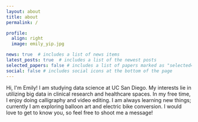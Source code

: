 ```yaml
---
layout: about
title: about
permalink: /

profile:
  align: right
  image: emily_yip.jpg

news: true  # includes a list of news items
latest_posts: true  # includes a list of the newest posts
selected_papers: false # includes a list of papers marked as "selected={true}"
social: false # includes social icons at the bottom of the page
---
```


Hi, I'm Emily! I am studying data science at UC San Diego. My interests lie in utilizing big data in clinical research and healthcare spaces. 
In my free time, I enjoy doing calligraphy and video editing. I am always learning new things; currently I am exploring balloon art and electric bike conversion. I would love to get to know you, so feel free to shoot me a message!
